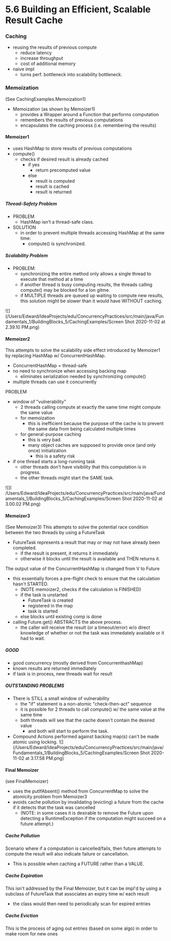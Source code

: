 # 5.6 Building an Efficient, Scalable Result Cache

### Caching
- reusing the results of previous compute
    - reduce latency
    - increase throughput
    - cost of additional memory
- naive impl
    - turns perf. bottleneck into scalability bottleneck.
    

### Memoization
(See CachingExamples.Memoization1)
- Memoization (as shown by Memoizer1)
    - provides a Wrapper around a Function that performs computation
    - remembers the results of previous computations
    - encapsulates the caching process (i.e. remembering the results)
    
#### Memoizer1
- uses HashMap to store results of previous computations
- compute()
    - checks if desired result is already cached
        - if yes
            - return precomputed value
        - else
            - result is computed
            - result is cached
            - result is returned
      
##### Thread-Safety Problem
- PROBLEM
    - HashMap isn't a thread-safe class. 
- SOLUTION
    - in order to prevent multiple threads accessing HashMap at the
    same time:
        - compute() is synchronized.
        
##### Scalability Problem
- PROBLEM:
    - synchronizing the entire method only allows a single thread to
    execute that method at a time
    - if another thread is busy computing results, the threads calling
    compute() may be blocked for a lon gitme. 
    - if MULTIPLE threads are queued up waiting to compute new results,
    this solution might be slower than it would have WITHOUT caching.
    
![](/Users/Edward/IdeaProjects/edu/ConcurrencyPractices/src/main/java/Fundamentals_1/BuildingBlocks_5/CachingExamples/Screen Shot 2020-11-02 at 2.39.10 PM.png)

#### Memoizer2
This attempts to solve the scalability side effect introduced by 
Memoizer1 by replacing HashMap w/ ConcurrentHashMap. 
- ConcurrentHashMap = thread-safe
- no need to synchronize when accessing backing map
    - eliminates serialization needed by synchronizing compute()
- multiple threads can use it concurrently


PROBLEM
- window of "vulnerability"
    - 2 threads calling compute at exactly the same time might 
    compute the same value
    - for memoization
        - this is inefficient because the purpose of the cache is to
        prevent the same data from being calculated multiple times
    - for general-purpose caching
        - this is very bad. 
        - many object caches are supposed to provide once (and only once)
        initialization
            - this is a safety risk
- if one thread starts a long-running task
    - other threads don't have visibility that this computation is
    in progress. 
    - the other threads might start the SAME task.
    
![]( /Users/Edward/IdeaProjects/edu/ConcurrencyPractices/src/main/java/Fundamentals_1/BuildingBlocks_5/CachingExamples/Screen Shot 2020-11-02 at 3.00.02 PM.png)

#### Memoizer3
(See Memoizer3)
This attempts to solve the potential race condition between the 
two threads by using a FutureTask
- FutureTask represents a result that may or may not have already been
completed. 
    - if the result is present, it returns it immediately
    - otherwise it blocks until the result is available and THEN
    returns it.
    
The output value of the ConcurrentHashMap is changed from V to Future<V>
- this essentially forces a pre-flight check to ensure that the 
calculation hasn't STARTED. 
    - (NOTE memoizer2, checks if the calculation is FINISHED)
    - if the task is unstarted
        - FutureTask is created
        - registered in the map
        - task is started
    - else blocks until existing comp is done
- calling Future.get() ABSTRACTS the above process. 
    - the caller will receive the result (or a timeout/error) w/o
    direct knowledge of whether or not the task was immedately
    available or it had to wait. 
    
    
##### GOOD
- good concurrency (mostly derived from ConcurrenthashMap)
- known results are returned immediately
- if task is in process, new threads wait for result

##### OUTSTANDING PROBLEMS
- There is STILL a small window of vulnerability
    - the "if" statement is a non-atomic "check-then-act" sequence
    - it is possible for 2 threads to call compute() w/ the same
    value at the same time
    - both threads will see that the cache doesn't contain the
    desired value
        - and both will start to perform the task.
- Compound Actions performed against backing map(s) can't be made
atomic using locking. 
![](/Users/Edward/IdeaProjects/edu/ConcurrencyPractices/src/main/java/Fundamentals_1/BuildingBlocks_5/CachingExamples/Screen Shot 2020-11-02 at 3.17.58 PM.png)

#### Final Memoizer
(see FinalMemoizer)
- uses the putIfAbsent() method from ConcurrentMap to solve the 
atomicity problem from Memoizer3
- avoids cache pollution by invalidating (evicting) a future from
the cache if it detects that the task was cancelled
    - (NOTE: in some cases it is desirable to remove the Future
    upon detecting a RuntimeException if the computation might
    succeed on a future attempt.)
   

##### Cache Pollution
Scenario where if  a computation is cancelled/fails, then future
attempts to compute the result will also indicate failure or 
cancellation.
- This is possible when caching a FUTURE rather than a VALUE. 

##### Cache Expiration
This isn't addressed by the Final Memoizer, but it can be impl'd
by using a subclass of FutureTask that associates an expiry time
w/ each result
- the class would then need to periodically scan for expired
entries

##### Cache Eviction
This is the process of aging out entries (based on some algo) in 
order to make room for new ones

